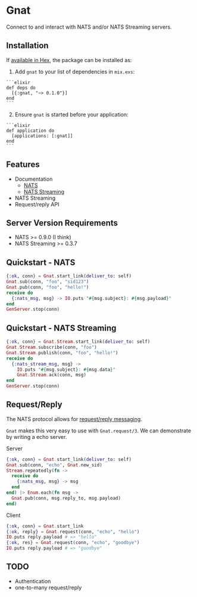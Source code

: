 # Gnat

Connect to and interact with NATS and/or NATS Streaming servers.

## Installation

If [available in Hex](https://hex.pm/docs/publish), the package can be installed as:

  1. Add `gnat` to your list of dependencies in `mix.exs`:

    ```elixir
    def deps do
      [{:gnat, "~> 0.1.0"}]
    end
    ```

  2. Ensure `gnat` is started before your application:

    ```elixir
    def application do
      [applications: [:gnat]]
    end
    ```

## Features

  * Documentation
    * [NATS](Gnat.html)
    * [NATS Streaming](Gnat.Stream.html)
  * NATS Streaming
  * Request/reply API

## Server Version Requirements

  * NATS >= 0.9.0 (I think)
  * NATS Streaming >= 0.3.7

## Quickstart - NATS

```elixir
{:ok, conn} = Gnat.start_link(deliver_to: self)
Gnat.sub(conn, "foo", "sid123")
Gnat.pub(conn, "foo", "hello!")
receive do
  {:nats_msg, msg} -> IO.puts "#{msg.subject}: #{msg.payload}"
end
GenServer.stop(conn)
```

## Quickstart - NATS Streaming

```elixir
{:ok, conn} = Gnat.Stream.start_link(deliver_to: self)
Gnat.Stream.subscribe(conn, "foo")
Gnat.Stream.publish(conn, "foo", "hello!")
receive do
  {:nats_stream_msg, msg} ->
    IO.puts "#{msg.subject}: #{msg.data}"
    Gnat.Stream.ack(conn, msg)
end
GenServer.stop(conn)
```

## Request/Reply

The NATS protocol allows for [request/reply messaging](https://nats.io/documentation/concepts/nats-req-rep/).

`Gnat` makes this very easy to use with `Gnat.request/3`. We can demonstrate by
writing a echo server.

Server
```elixir
{:ok, conn} = Gnat.start_link(deliver_to: self)
Gnat.sub(conn, "echo", Gnat.new_sid)
Stream.repeatedly(fn ->
  receive do
    {:nats_msg, msg} -> msg
  end
end) |> Enum.each(fn msg ->
  Gnat.pub(conn, msg.reply_to, msg.payload)
end)
```

Client
```elixir
{:ok, conn} = Gnat.start_link
{:ok, reply} = Gnat.request(conn, "echo", "hello")
IO.puts reply.payload # => "hello"
{:ok, res} = Gnat.request(conn, "echo", "goodbye")
IO.puts reply.payload # => "goodbye"
```

## TODO

  * Authentication
  * one-to-many request/reply
